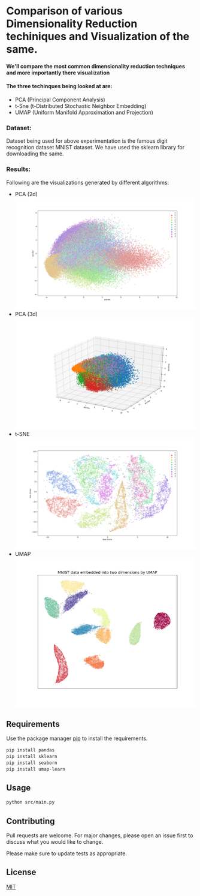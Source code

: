 # Comparison of various Dimensionality Reduction techiniques and Visualization of the same.

#### We'll compare the most common dimensionality reduction techniques and more importantly there visualization
#### The three techinques being looked at are:
* PCA (Principal Component Analysis)
* t-Sne (t-Distributed Stochastic Neighbor Embedding)
* UMAP (Uniform Manifold Approximation and Projection)

### Dataset:
Dataset being used for above experimentation is the famous digit recognition dataset MNIST dataset. We have used the sklearn library for downloading the same.

### Results:
Following are the visualizations generated by different algorithms:
* PCA (2d)
![alt text](https://raw.githubusercontent.com/anuragithub/Dimensionality-Reduction-and-Visualization/master/data/pca_mnist.png)
* PCA (3d)
![alt text](https://raw.githubusercontent.com/anuragithub/Dimensionality-Reduction-and-Visualization/master/data/pca_3d_mnist.png)
* t-SNE
![alt text](https://raw.githubusercontent.com/anuragithub/Dimensionality-Reduction-and-Visualization/master/data/tsne_mnist.png)
* UMAP
![alt text](https://raw.githubusercontent.com/anuragithub/Dimensionality-Reduction-and-Visualization/master/data/umap_mnist.png)
 
## Requirements

Use the package manager [pip](https://pip.pypa.io/en/stable/) to install the requirements.

```bash
pip install pandas
pip install sklearn
pip install seaborn
pip install umap-learn
```


## Usage

```bash
python src/main.py
```

## Contributing
Pull requests are welcome. For major changes, please open an issue first to discuss what you would like to change.

Please make sure to update tests as appropriate.

## License
[MIT](https://choosealicense.com/licenses/mit/)
